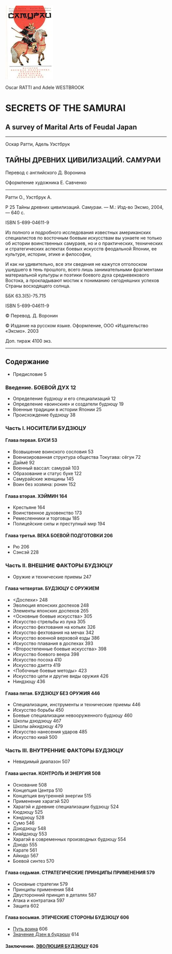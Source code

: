![Самураи](/assets/samurai.jpg)

Oscar RATTI and Adele WESTBROOK  

# SECRETS OF THE SAMURAI  
 
## A survey of Marital Arts of Feudal Japan  
 
--------------------------------------------------------------------------------

Оскар Ратти, Адель Уэстбрук  

## ТАЙНЫ ДРЕВНИХ ЦИВИЛИЗАЦИЙ. САМУРАИ

Перевод с английского Д. Воронина  

Оформление художника Е. Савченко  

--------------------------------------------------------------------------------

 Ратти О., Уэстбрук А.  
 
 Р 25 Тайны древних цивилизаций. Самураи. — М.: Изд-во Эксмо, 2004, — 640 с.  
 
 ISBN 5-699-04611-9  
 
 Из полного и подробного исследования известных американских специалистов по восточным боевым искусствам вы узнаете не только об истории воинственных самураев, но и о практических, технических и стратегических аспектах боевых искусств феодальной Японии, ее культуре, истории, этике и философии,  
 
 И как ни удивительно, все эти сведения не кажутся отголоском ушедшего в тень прошлого, всего лишь занимательными фрагментами материальной культуры и поэтики боевого духа средневекового Востока, а прокладывают мостик к пониманию сегодняшних успехов Страны восходящего солнца.  
 
 ББК 63.3(5)-75.715  
 
 ISBN 5-699-04611-9  
 
 © Перевод. Д. Воронин  
 
 © Издание на русском языке. Оформление, ООО «Издательство «Эксмо». 2003  
 
 Доп. тираж 4100 экз.  
 
---------------------------------

## Содержание

* Предисловие   5 

### Введение. БОЕВОЙ ДУХ   12 

* Определение будзюцу и его специализаций   12  
* Определение «воинские» и создатели будзюцу    19  
* Военные традиции в истории Японии   25  
* Происхождение будзюцу   38  

### Часть I. НОСИТЕЛИ БУДЗЮЦУ  

#### Глава первая. БУСИ   53 
 * Возвышение воинского сословия   53  
 * Военизированная структура общества Токугава: сёгун   72  
 * Даймё   92  
 * Военный вассал: самурай   103  
 * Образование и статус буке   122  
 * Самурайские женщины   145  
 * Воин без хозяина: ронин   152  

#### Глава вторая. ХЭЙМИН   164 
 * Крестьяне   164  
 * Воинственное духовенство   173  
 * Ремесленники и торговцы   185  
 * Полицейские силы и преступный мир   194  

#### Глава третья. ВЕКА БОЕВОЙ ПОДГОТОВКИ   206 
 * Рю   206  
 * Сэнсэй   228  

### Часть II. ВНЕШНИЕ ФАКТОРЫ БУДЗЮЦУ  
 
* Оружие и технические приемы   247 

#### Глава четвертая. БУДЗЮЦУ С ОРУЖИЕМ  
 * <Доспехи>   248  
  * Эволюция японских доспехов   248  
  * Элементы японских доспехов   2б5  
 * <Основные боевые искусства>    305  
  * Искусство стрельбы из лука   305  
  * Искусство фехтования на копьях   326  
  * Искусство фехтования на мечах   342  
  * Искусство военной верховой езды   386  
  * Искусство плавания в доспехах   393  
 * <Второстепенные боевые искусства>    398  
  * Искусство боевого веера   398  
  * Искусство посоха   410  
  * Искусство дзиттэ   419  
 * <Побочные боевые методы>   423  
  * Искусство цепи и другие виды оружия   426  
  * Ниндзюцу   436  

#### Глава пятая. БУДЗЮЦУ БЕЗ ОРУЖИЯ   446 
 * Специализации, инструменты и технические приемы   446  
 * Искусство борьбы   450  
 * Боевые специализации невооруженного будзюцу   460  
 * Школы дзюдзюцу   4б7  
 * Школы айкидзюцу   479  
 * Искусство нанесения ударов    485  
 * Искусство киай    500  

### Часть III. ВНУТРЕННИЕ ФАКТОРЫ БУДЗЮЦУ  

* Невидимый диапазон   507 

#### Глава шестая. КОНТРОЛЬ И ЭНЕРГИЯ   508 
 * Основание   508  
 * Концепция Центра   510  
 * Концепция внутренней энергии   515  
 * Применение харагэй   520  
 * Харагэй и древние специализации будзюцу   524  
 * Кюдзюцу   525  
 * Кэндзюцу   528  
 * Сумо   546  
 * Дзюдзюцу   548  
 * Киайдзюцу   553  
 * Харагэй в современных производных будзюцу   554  
 * Дзюдо   555  
 * Карате   561  
 * Айкидо   567  
 * Боевой синтез   570  

#### Глава седьмая. СТРАТЕГИЧЕСКИЕ ПРИНЦИПЫ ПРИМЕНЕНИЯ   579 
 * Основные стратегии   579  
 * Принципы применения   584  
 * Двусторонний принцип в деталях   587  
 * Атака и контратака   597  
 * Защита    602  

#### Глава восьмая. ЭТИЧЕСКИЕ СТОРОНЫ БУДЗЮЦУ   606 
 * [Путь воина](/samurai/put_voina.md)   606  
 * [Значение Дзен в будзюцу](/samurai/znachenie_dzen_v_budzyutsu.md)    614  

#### Заключение. [ЭВОЛЮЦИЯ БУДЗЮЦУ](/samurai/evolyutsiya_budzyutsu.md)   626 
